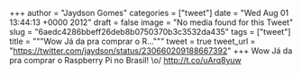 
+++
author = "Jaydson Gomes"
categories = ["tweet"]
date = "Wed Aug 01 13:44:13 +0000 2012"
draft = false
image = "No media found for this Tweet"
slug = "6aedc4286bbeff26deb8b0750370b3c3532da435"
tags = ["tweet"]
title = """Wow Já da pra comprar o R..."""
tweet = true
tweet_url = "https://twitter.com/jaydson/status/230660209188667392"
+++
Wow Já da pra comprar o Raspberry Pi no Brasil! \o/ http://t.co/uArq8yuw
